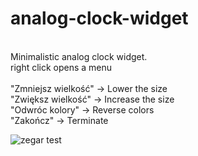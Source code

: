 # analog-clock-widget

<br>Minimalistic analog clock widget.
<br>right click opens a menu<br>
                                      <br>"Zmniejsz wielkość"    -> Lower the size
                                      <br>"Zwiększ wielkość"     -> Increase the size
                                      <br>"Odwróc kolory"        -> Reverse colors
                                      <br>"Zakończ"              -> Terminate


![zegar test](https://user-images.githubusercontent.com/112806657/188732406-fb3f588b-3864-4b5d-80de-00c957f49207.PNG)
